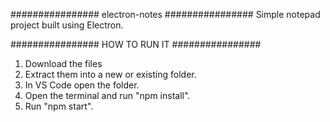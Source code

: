################ electron-notes ################
Simple notepad project built using Electron.

################ HOW TO RUN IT ################

1. Download the files
2. Extract them into a new or existing folder.
3. In VS Code open the folder.
4. Open the terminal and run "npm install".
5. Run "npm start".

